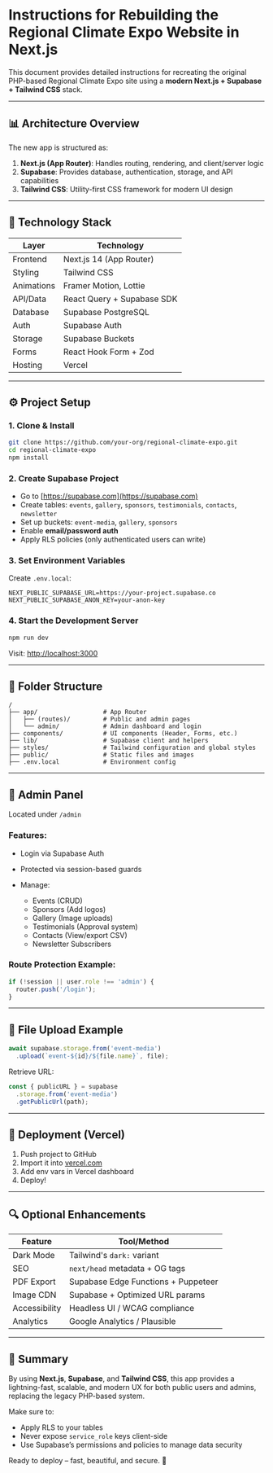 # Instructions for Rebuilding the Regional Climate Expo Website in Next.js

This document provides detailed instructions for recreating the original PHP-based Regional Climate Expo site using a **modern Next.js + Supabase + Tailwind CSS** stack.

---

## 📊 Architecture Overview

The new app is structured as:

1. **Next.js (App Router)**: Handles routing, rendering, and client/server logic
2. **Supabase**: Provides database, authentication, storage, and API capabilities
3. **Tailwind CSS**: Utility-first CSS framework for modern UI design

---

## 🚀 Technology Stack

| Layer      | Technology                 |
| ---------- | -------------------------- |
| Frontend   | Next.js 14 (App Router)    |
| Styling    | Tailwind CSS               |
| Animations | Framer Motion, Lottie      |
| API/Data   | React Query + Supabase SDK |
| Database   | Supabase PostgreSQL        |
| Auth       | Supabase Auth              |
| Storage    | Supabase Buckets           |
| Forms      | React Hook Form + Zod      |
| Hosting    | Vercel                     |

---

## ⚙️ Project Setup

### 1. Clone & Install

```bash
git clone https://github.com/your-org/regional-climate-expo.git
cd regional-climate-expo
npm install
```

### 2. Create Supabase Project

* Go to [https://supabase.com](https://supabase.com)
* Create tables: `events`, `gallery`, `sponsors`, `testimonials`, `contacts`, `newsletter`
* Set up buckets: `event-media`, `gallery`, `sponsors`
* Enable **email/password auth**
* Apply RLS policies (only authenticated users can write)

### 3. Set Environment Variables

Create `.env.local`:

```env
NEXT_PUBLIC_SUPABASE_URL=https://your-project.supabase.co
NEXT_PUBLIC_SUPABASE_ANON_KEY=your-anon-key
```

### 4. Start the Development Server

```bash
npm run dev
```

Visit: [http://localhost:3000](http://localhost:3000)

---

## 📂 Folder Structure

```
/
├── app/                  # App Router
│   ├── (routes)/         # Public and admin pages
│   └── admin/            # Admin dashboard and login
├── components/           # UI components (Header, Forms, etc.)
├── lib/                  # Supabase client and helpers
├── styles/               # Tailwind configuration and global styles
├── public/               # Static files and images
├── .env.local            # Environment config
```

---

## 🔐 Admin Panel

Located under `/admin`

### Features:

* Login via Supabase Auth
* Protected via session-based guards
* Manage:

  * Events (CRUD)
  * Sponsors (Add logos)
  * Gallery (Image uploads)
  * Testimonials (Approval system)
  * Contacts (View/export CSV)
  * Newsletter Subscribers

### Route Protection Example:

```ts
if (!session || user.role !== 'admin') {
  router.push('/login');
}
```

---

## 💾 File Upload Example

```ts
await supabase.storage.from('event-media')
  .upload(`event-${id}/${file.name}`, file);
```

Retrieve URL:

```ts
const { publicURL } = supabase
  .storage.from('event-media')
  .getPublicUrl(path);
```

---

## 🏑 Deployment (Vercel)

1. Push project to GitHub
2. Import it into [vercel.com](https://vercel.com)
3. Add env vars in Vercel dashboard
4. Deploy!

---

## 🔍 Optional Enhancements

| Feature       | Tool/Method                         |
| ------------- | ----------------------------------- |
| Dark Mode     | Tailwind's `dark:` variant          |
| SEO           | `next/head` metadata + OG tags      |
| PDF Export    | Supabase Edge Functions + Puppeteer |
| Image CDN     | Supabase + Optimized URL params     |
| Accessibility | Headless UI / WCAG compliance       |
| Analytics     | Google Analytics / Plausible        |

---

## 🚀 Summary

By using **Next.js**, **Supabase**, and **Tailwind CSS**, this app provides a lightning-fast, scalable, and modern UX for both public users and admins, replacing the legacy PHP-based system.

Make sure to:

* Apply RLS to your tables
* Never expose `service_role` keys client-side
* Use Supabase’s permissions and policies to manage data security

Ready to deploy – fast, beautiful, and secure. 🌟
